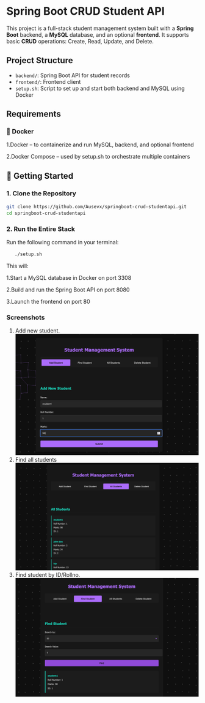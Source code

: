 # Spring Boot CRUD Student API

This project is a full-stack student management system built with a **Spring Boot** backend, a **MySQL** database, and an optional **frontend**. It supports basic **CRUD** operations: Create, Read, Update, and Delete.

##  Project Structure

- `backend/`: Spring Boot API for student records
- `frontend/`:  Frontend client 
- `setup.sh`: Script to set up and start both backend and MySQL using Docker

##  Requirements


### 🐳 Docker
1.Docker – to containerize and run MySQL, backend, and optional frontend

2.Docker Compose – used by setup.sh to orchestrate multiple containers

## 🚀 Getting Started

### 1. Clone the Repository

```bash
git clone https://github.com/Ausevx/springboot-crud-studentapi.git
cd springboot-crud-studentapi
 ```        
### 2. Run the Entire Stack
 Run the following command in your terminal:
 ```bash
    ./setup.sh
```
This will:

1.Start a MySQL database in Docker on port 3308

2.Build and run the Spring Boot API on port 8080

3.Launch the frontend  on port 80
   
### Screenshots

1. Add new student.![add_new_student.png](images/add_new_student.png)
2. Find all students![Find_all_students.png](images/Find_all_students.png)
3. Find student by ID/Rollno.![find_student.png](images/find_student.png)